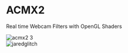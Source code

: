 # ACMX2
Real time Webcam Filters with OpenGL Shaders

![acmx2 3](https://github.com/user-attachments/assets/8a4d7b72-1d36-4e78-8340-6933fed4b38e)\
![jaredglitch](https://github.com/user-attachments/assets/418e1009-fbc9-426c-aae7-0e0103bdceb5)
